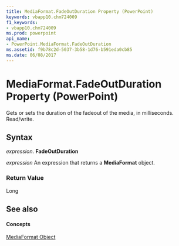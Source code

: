 ```yaml
---
title: MediaFormat.FadeOutDuration Property (PowerPoint)
keywords: vbapp10.chm724009
f1_keywords:
- vbapp10.chm724009
ms.prod: powerpoint
api_name:
- PowerPoint.MediaFormat.FadeOutDuration
ms.assetid: f9b78c2d-5037-3b58-1d76-b591eda0cb85
ms.date: 06/08/2017
---
```



# MediaFormat.FadeOutDuration Property (PowerPoint)

Gets or sets the duration of the fadeout of the media, in milliseconds. Read/write.


## Syntax

 _expression_. **FadeOutDuration**

 _expression_ An expression that returns a **MediaFormat** object.


### Return Value

Long


## See also


#### Concepts


[MediaFormat Object](PowerPoint.MediaFormat.md)

